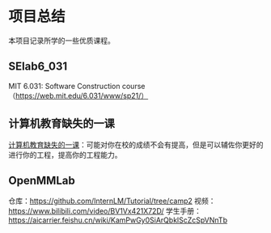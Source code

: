 # 项目总结

本项目记录所学的一些优质课程。

## SElab6_031

MIT 6.031: Software Construction course（https://web.mit.edu/6.031/www/sp21/）

## 计算机教育缺失的一课

[计算机教育缺失的一课](https://missing-semester-cn.github.io/)：可能对你在校的成绩不会有提高，但是可以辅佐你更好的进行你的工程，提高你的工程能力。

## OpenMMLab

仓库：https://github.com/InternLM/Tutorial/tree/camp2
视频：https://www.bilibili.com/video/BV1Vx421X72D/
学生手册： https://aicarrier.feishu.cn/wiki/KamPwGy0SiArQbklScZcSpVNnTb
